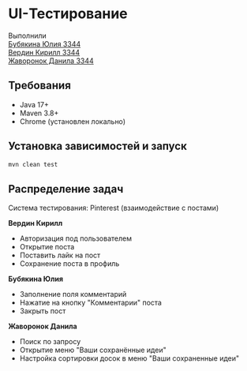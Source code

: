# UI-Тестирование

Выполнили <br />
[Бубякина Юлия 3344](https://github.com/bubyashek) <br />
[Вердин Кирилл 3344](https://github.com/VerdinKirill) <br />
[Жаворонок Данила 3344](https://github.com/Ledatu) <br />

## Требования

- Java 17+
- Maven 3.8+
- Chrome (установлен локально)

## Установка зависимостей и запуск

```bash
mvn clean test
```

## Распределение задач

Система тестирования: Pinterest (взаимодействие с постами)<br />

**Вердин Кирилл**

* Авторизация под пользователем
* Открытие поста
* Поставить лайк на пост
* Сохранение поста в профиль

**Бубякина Юлия**

* Заполнение поля комментарий
* Нажатие на кнопку "Комментарии" поста
* Закрыть пост

**Жаворонок Данила**

* Поиск по запросу
* Открытие меню "Ваши сохранённые идеи"
* Наcтройка сортировки досок в меню "Ваши сохраненные идеи"
